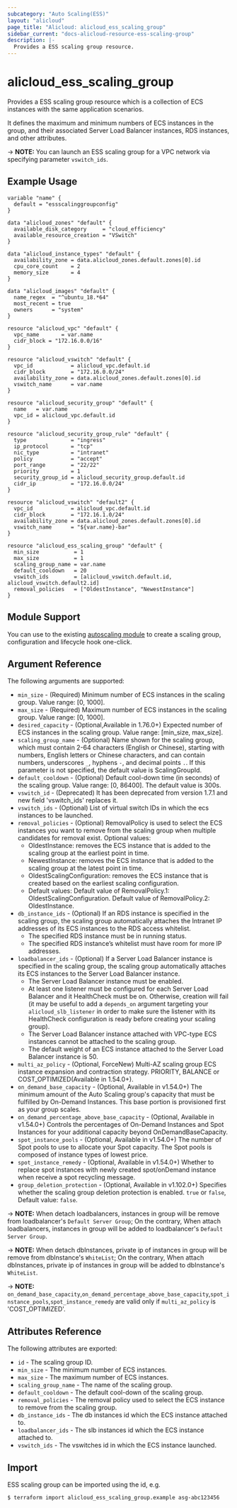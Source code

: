 ```yaml
---
subcategory: "Auto Scaling(ESS)"
layout: "alicloud"
page_title: "Alicloud: alicloud_ess_scaling_group"
sidebar_current: "docs-alicloud-resource-ess-scaling-group"
description: |-
  Provides a ESS scaling group resource.
---
```


# alicloud\_ess\_scaling\_group

Provides a ESS scaling group resource which is a collection of ECS instances with the same application scenarios.

It defines the maximum and minimum numbers of ECS instances in the group, and their associated Server Load Balancer instances, RDS instances, and other attributes.

-> **NOTE:** You can launch an ESS scaling group for a VPC network via specifying parameter `vswitch_ids`.

## Example Usage

```
variable "name" {
  default = "essscalinggroupconfig"
}

data "alicloud_zones" "default" {
  available_disk_category     = "cloud_efficiency"
  available_resource_creation = "VSwitch"
}

data "alicloud_instance_types" "default" {
  availability_zone = data.alicloud_zones.default.zones[0].id
  cpu_core_count    = 2
  memory_size       = 4
}

data "alicloud_images" "default" {
  name_regex  = "^ubuntu_18.*64"
  most_recent = true
  owners      = "system"
}

resource "alicloud_vpc" "default" {
  vpc_name       = var.name
  cidr_block = "172.16.0.0/16"
}

resource "alicloud_vswitch" "default" {
  vpc_id            = alicloud_vpc.default.id
  cidr_block        = "172.16.0.0/24"
  availability_zone = data.alicloud_zones.default.zones[0].id
  vswitch_name      = var.name
}

resource "alicloud_security_group" "default" {
  name   = var.name
  vpc_id = alicloud_vpc.default.id
}

resource "alicloud_security_group_rule" "default" {
  type              = "ingress"
  ip_protocol       = "tcp"
  nic_type          = "intranet"
  policy            = "accept"
  port_range        = "22/22"
  priority          = 1
  security_group_id = alicloud_security_group.default.id
  cidr_ip           = "172.16.0.0/24"
}

resource "alicloud_vswitch" "default2" {
  vpc_id            = alicloud_vpc.default.id
  cidr_block        = "172.16.1.0/24"
  availability_zone = data.alicloud_zones.default.zones[0].id
  vswitch_name      = "${var.name}-bar"
}

resource "alicloud_ess_scaling_group" "default" {
  min_size           = 1
  max_size           = 1
  scaling_group_name = var.name
  default_cooldown   = 20
  vswitch_ids        = [alicloud_vswitch.default.id, alicloud_vswitch.default2.id]
  removal_policies   = ["OldestInstance", "NewestInstance"]
}
```

## Module Support

You can use to the existing [autoscaling module](https://registry.terraform.io/modules/terraform-alicloud-modules/autoscaling/alicloud) 
to create a scaling group, configuration and lifecycle hook one-click.

## Argument Reference

The following arguments are supported:

* `min_size` - (Required) Minimum number of ECS instances in the scaling group. Value range: [0, 1000].
* `max_size` - (Required) Maximum number of ECS instances in the scaling group. Value range: [0, 1000].
* `desired_capacity` - (Optional,Available in 1.76.0+) Expected number of ECS instances in the scaling group. Value range: [min_size, max_size].
* `scaling_group_name` - (Optional) Name shown for the scaling group, which must contain 2-64 characters (English or Chinese), starting with numbers, English letters or Chinese characters, and can contain numbers, underscores `_`, hyphens `-`, and decimal points `.`. If this parameter is not specified, the default value is ScalingGroupId.
* `default_cooldown` - (Optional) Default cool-down time (in seconds) of the scaling group. Value range: [0, 86400]. The default value is 300s.
* `vswitch_id` - (Deprecated) It has been deprecated from version 1.7.1 and new field 'vswitch_ids' replaces it.
* `vswitch_ids` - (Optional) List of virtual switch IDs in which the ecs instances to be launched.
* `removal_policies` - (Optional) RemovalPolicy is used to select the ECS instances you want to remove from the scaling group when multiple candidates for removal exist. Optional values:
    - OldestInstance: removes the ECS instance that is added to the scaling group at the earliest point in time.
    - NewestInstance: removes the ECS instance that is added to the scaling group at the latest point in time.
    - OldestScalingConfiguration: removes the ECS instance that is created based on the earliest scaling configuration.
    - Default values: Default value of RemovalPolicy.1: OldestScalingConfiguration. Default value of RemovalPolicy.2: OldestInstance.
* `db_instance_ids` - (Optional) If an RDS instance is specified in the scaling group, the scaling group automatically attaches the Intranet IP addresses of its ECS instances to the RDS access whitelist.
    - The specified RDS instance must be in running status.
    - The specified RDS instance’s whitelist must have room for more IP addresses.
* `loadbalancer_ids` - (Optional) If a Server Load Balancer instance is specified in the scaling group, the scaling group automatically attaches its ECS instances to the Server Load Balancer instance.
    - The Server Load Balancer instance must be enabled.
    - At least one listener must be configured for each Server Load Balancer and it HealthCheck must be on. Otherwise, creation will fail (it may be useful to add a `depends_on` argument
      targeting your `alicloud_slb_listener` in order to make sure the listener with its HealthCheck configuration is ready before creating your scaling group).
    - The Server Load Balancer instance attached with VPC-type ECS instances cannot be attached to the scaling group.
    - The default weight of an ECS instance attached to the Server Load Balancer instance is 50.
* `multi_az_policy` - (Optional, ForceNew) Multi-AZ scaling group ECS instance expansion and contraction strategy. PRIORITY, BALANCE or COST_OPTIMIZED(Available in 1.54.0+).
* `on_demand_base_capacity` - (Optional, Available in v1.54.0+) The minimum amount of the Auto Scaling group's capacity that must be fulfilled by On-Demand Instances. This base portion is provisioned first as your group scales.
* `on_demand_percentage_above_base_capacity` - (Optional, Available in v1.54.0+) Controls the percentages of On-Demand Instances and Spot Instances for your additional capacity beyond OnDemandBaseCapacity.  
* `spot_instance_pools` - (Optional, Available in v1.54.0+) The number of Spot pools to use to allocate your Spot capacity. The Spot pools is composed of instance types of lowest price.
* `spot_instance_remedy` - (Optional, Available in v1.54.0+) Whether to replace spot instances with newly created spot/onDemand instance when receive a spot recycling message.
* `group_deletion_protection` - (Optional, Available in v1.102.0+) Specifies whether the scaling group deletion protection is enabled. `true` or `false`, Default value: `false`.            

-> **NOTE:** When detach loadbalancers, instances in group will be remove from loadbalancer's `Default Server Group`; On the contrary, When attach loadbalancers, instances in group will be added to loadbalancer's `Default Server Group`.

-> **NOTE:** When detach dbInstances, private ip of instances in group will be remove from dbInstance's `WhiteList`; On the contrary, When attach dbInstances, private ip of instances in group will be added to dbInstance's `WhiteList`.

-> **NOTE:** `on_demand_base_capacity`,`on_demand_percentage_above_base_capacity`,`spot_instance_pools`,`spot_instance_remedy` are valid only if `multi_az_policy` is 'COST_OPTIMIZED'.


## Attributes Reference

The following attributes are exported:

* `id` - The scaling group ID.
* `min_size` - The minimum number of ECS instances.
* `max_size` - The maximum number of ECS instances.
* `scaling_group_name` - The name of the scaling group.
* `default_cooldown` - The default cool-down of the scaling group.
* `removal_policies` - The removal policy used to select the ECS instance to remove from the scaling group.
* `db_instance_ids` - The db instances id which the ECS instance attached to.
* `loadbalancer_ids` - The slb instances id which the ECS instance attached to.
* `vswitch_ids` - The vswitches id in which the ECS instance launched.

## Import

ESS scaling group can be imported using the id, e.g.

```
$ terraform import alicloud_ess_scaling_group.example asg-abc123456
```